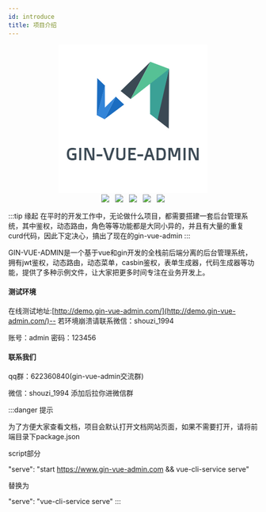 ```yaml
---
id: introduce
title: 项目介绍
---
```


<div align="center">
<img src="../static/guanwang/gvalogo.jpg" width="300" height="300" />
</div>
<div align="center">
<img src="https://img.shields.io/badge/vue-2.6.10-brightgreen"/>
&nbsp;
<img src="https://img.shields.io/badge/element--ui-2.12.0-green"/>
&nbsp;
<img src="https://img.shields.io/badge/golang-1.12-blue"/>
&nbsp;
<img src="https://img.shields.io/badge/gin-1.4.0-lightBlue"/>
&nbsp;
<img src="https://img.shields.io/badge/gorm-1.9.10-red"/>
</div>

<p></p>

:::tip 缘起
在平时的开发工作中，无论做什么项目，都需要搭建一套后台管理系统，其中鉴权，动态路由，角色等等功能都是大同小异的，并且有大量的重复curd代码，因此下定决心，搞出了现在的gin-vue-admin
:::



GIN-VUE-ADMIN是一个基于vue和gin开发的全栈前后端分离的后台管理系统，拥有jwt鉴权，动态路由，动态菜单，casbin鉴权，表单生成器，代码生成器等功能，提供了多种示例文件，让大家把更多时间专注在业务开发上。



#### 测试环境

在线测试地址:[http://demo.gin-vue-admin.com/](http://demo.gin-vue-admin.com/)-- 若环境崩溃请联系微信：shouzi_1994

账号：admin  密码：123456

#### 联系我们

qq群：622360840(gin-vue-admin交流群)

微信：shouzi_1994 添加后拉你进微信群

:::danger 提示

为了方便大家查看文档，项目会默认打开文档网站页面，如果不需要打开，请将前端目录下package.json

script部分

"serve": "start https://www.gin-vue-admin.com && vue-cli-service serve"

替换为

"serve": "vue-cli-service serve"
:::
